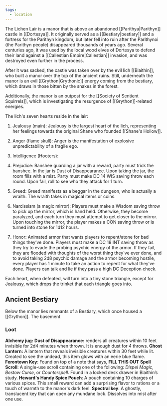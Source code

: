 ```yaml
---
tags:
  - location
---
```

 The Lichen Lair is a manor that is above an abandoned [[Parithya|Parithyn]] castle in [[Dortesya]]. It originally served as a [[Bestiary|bestiary]] and a fortress for the Parithyn kingdom, but later fell into ruin after the Parithynoi (the Parithyn people) disappeared thousands of years ago. Several centuries ago, it was used by the local wood elves of Dortesya to defend their land against a [[Callestian Empire|Callestian]] invasion, and was destroyed even further in the process. 

After it was sacked, the castle was taken over by the evil lich [[Blaithin]], who built a manor over the top of the ancient ruins. Still, underneath the manor is an evil [[Grython|Grythonic]] energy coming from the bestiary, which draws in those bitten by the snakes in the forest. 

Additionally, the manor is an outpost for the [[Society of Sentient Squirrels]], which is investigating the resurgence of [[Grython]]-related energies. 

The lich's seven hearts reside in the lair:
1. Jealousy (main): Jealousy is the largest heart of the lich, representing her feelings towards the original Shane who founded [[Shane's Hollow]]. 
    
2. Anger (flame skull): Anger is the manifestation of explosive unpredictability of a fragile ego.
    
3. Intelligence (Hooters): 
    
4. Prejudice: Banshee guarding a jar with a reward, party must trick the banshee. In the jar is Dust of Disappearance. Upon taking the jar, the room fills with a mist. Party must make DC 14 WIS saving throw each round. Upon fail, roll to see who they attack for 1 turn. 
    
5. Greed: Greed manifests as a beggar in the dungeon, who is actually a wraith. The wraith takes in magical items or coins.
    
6. Narcissism (a magic mirror): Players must make a Wisdom saving throw to pick up the mirror, which is hand held. Otherwise, they become paralyzed, and each turn they must attempt to get closer to the mirror. Upon touching the mirror, the player makes a CON saving throw or is turned into stone for 1d12 hours.
    
7. Honor: Animated armor that wants players to repent/atone for bad things they’ve done. Players must make a DC 18 INT saving throw as they try to evade the probing psychic energy of the armor. If they fail, they are flooded with thoughts of the worst thing they've ever done, and to avoid taking 2d8 psychic damage and the armor becoming hostile, every player has 1 minute to take an action to repent for what they've done. Players can talk and lie if they pass a high DC Deception check.

Each heart, when defeated, will turn into a tiny stone triangle, except for Jealousy, which drops the trinket that each triangle goes into.

## Ancient Bestiary
Below the manor lies remnants of a Bestiary, which once housed a [[Grython]]. The basement

### Loot

**Alchemy jug:**
**Dust of Disappearance:** renders all creatures within 10 feet invisible for 2d4 minutes when thrown. It is enough dust for 4 throws.
**Ghost Lantern:** A lantern that reveals invisible creatures within 30 feet while lit. Created to see the undead, this item glows with an eerie blue flame.
**Ferontown Key**: Found on top of a note that says, **FILL THIS OUT**
**Spell Scroll**: A single-use scroll containing one of the following: _Dispel Magic_, _Bestow Curse_, or _Counterspell_. Found in a locked desk drawer in Blaithin’s study.
**Heward's Handy Spice Pouch**: A pouch containing 10 charges of various spices. This small reward can add a surprising flavor to rations or a touch of warmth to the manor's dark feel.
**Spectral key**: A ghostly, translucent key that can open any mundane lock. Dissolves into mist after one use.
